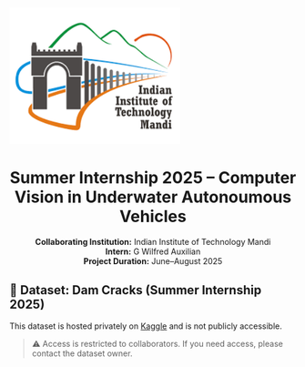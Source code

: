 <img src="logo.png" alt="IIT Mandi" width="300"/>
<h1 align="center">Summer Internship 2025 – Computer Vision in Underwater Autonoumous Vehicles</h1>

<p align="center">
  <b>Collaborating Institution:</b> Indian Institute of Technology Mandi<br/>
  <b>Intern:</b> G Wilfred Auxilian<br/>
  <b>Project Duration:</b> June–August 2025
</p>







## 📂 Dataset: Dam Cracks (Summer Internship 2025)
This dataset is hosted privately on [Kaggle](https://www.kaggle.com/datasets/gwilfredauxilian/summer-internship-2025-dam-cracks-dataset) and is not publicly accessible.
> ⚠️ Access is restricted to collaborators. If you need access, please contact the dataset owner.
